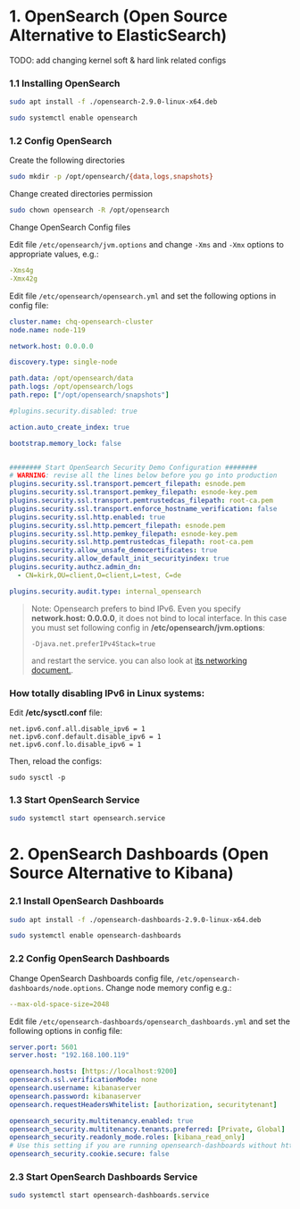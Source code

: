 # 1. OpenSearch (Open Source Alternative to ElasticSearch)


TODO: add changing kernel soft & hard link related configs

### 1.1 Installing OpenSearch 
```bash
sudo apt install -f ./opensearch-2.9.0-linux-x64.deb
```

```bash
sudo systemctl enable opensearch
```

### 1.2 Config OpenSearch

Create the following directories
```bash
sudo mkdir -p /opt/opensearch/{data,logs,snapshots}
```

Change created directories permission
```bash
sudo chown opensearch -R /opt/opensearch
```

Change OpenSearch Config files

Edit file `/etc/opensearch/jvm.options` and change `-Xms` and `-Xmx` options to appropriate values, e.g.:

```yaml
-Xms4g
-Xmx42g
```

Edit file `/etc/opensearch/opensearch.yml` and set the following options in config file:

```yaml
cluster.name: chq-opensearch-cluster
node.name: node-119

network.host: 0.0.0.0

discovery.type: single-node

path.data: /opt/opensearch/data
path.logs: /opt/opensearch/logs
path.repo: ["/opt/opensearch/snapshots"]

#plugins.security.disabled: true

action.auto_create_index: true

bootstrap.memory_lock: false


######## Start OpenSearch Security Demo Configuration ########
# WARNING: revise all the lines below before you go into production
plugins.security.ssl.transport.pemcert_filepath: esnode.pem
plugins.security.ssl.transport.pemkey_filepath: esnode-key.pem
plugins.security.ssl.transport.pemtrustedcas_filepath: root-ca.pem
plugins.security.ssl.transport.enforce_hostname_verification: false
plugins.security.ssl.http.enabled: true
plugins.security.ssl.http.pemcert_filepath: esnode.pem
plugins.security.ssl.http.pemkey_filepath: esnode-key.pem
plugins.security.ssl.http.pemtrustedcas_filepath: root-ca.pem
plugins.security.allow_unsafe_democertificates: true
plugins.security.allow_default_init_securityindex: true
plugins.security.authcz.admin_dn:
  - CN=kirk,OU=client,O=client,L=test, C=de

plugins.security.audit.type: internal_opensearch
```

> Note: Opensearch prefers to bind IPv6. Even you specify **network.host: 0.0.0.0**, it does not bind to local interface.
> In this case you must set following config in **/etc/opensearch/jvm.options**:
> ````properties
> -Djava.net.preferIPv4Stack=true
> ````
> and restart the service. you can also look at [its networking document.](https://www.elastic.co/guide/en/elasticsearch/reference/current/modules-network.html#network-interface-values). 

### How totally disabling IPv6 in Linux systems:
Edit **/etc/sysctl.conf** file:
```properties
net.ipv6.conf.all.disable_ipv6 = 1
net.ipv6.conf.default.disable_ipv6 = 1
net.ipv6.conf.lo.disable_ipv6 = 1
```

Then, reload the configs:
```shell
sudo sysctl -p
```


### 1.3 Start OpenSearch Service
```bash
sudo systemctl start opensearch.service
```

# 2. OpenSearch Dashboards (Open Source Alternative to Kibana)

### 2.1 Install OpenSearch Dashboards
```bash
sudo apt install -f ./opensearch-dashboards-2.9.0-linux-x64.deb
```

```bash
sudo systemctl enable opensearch-dashboards
```

### 2.2 Config OpenSearch Dashboards

Change OpenSearch Dashboards config file, `/etc/opensearch-dashboards/node.options`. Change node memory config e.g.:
```yaml
--max-old-space-size=2048
```

Edit file `/etc/opensearch-dashboards/opensearch_dashboards.yml` and set the following options in config file:
```yaml
server.port: 5601
server.host: "192.168.100.119"

opensearch.hosts: [https://localhost:9200]
opensearch.ssl.verificationMode: none
opensearch.username: kibanaserver
opensearch.password: kibanaserver
opensearch.requestHeadersWhitelist: [authorization, securitytenant]

opensearch_security.multitenancy.enabled: true
opensearch_security.multitenancy.tenants.preferred: [Private, Global]
opensearch_security.readonly_mode.roles: [kibana_read_only]
# Use this setting if you are running opensearch-dashboards without https
opensearch_security.cookie.secure: false

```

### 2.3 Start OpenSearch Dashboards Service
```bash
sudo systemctl start opensearch-dashboards.service
```
